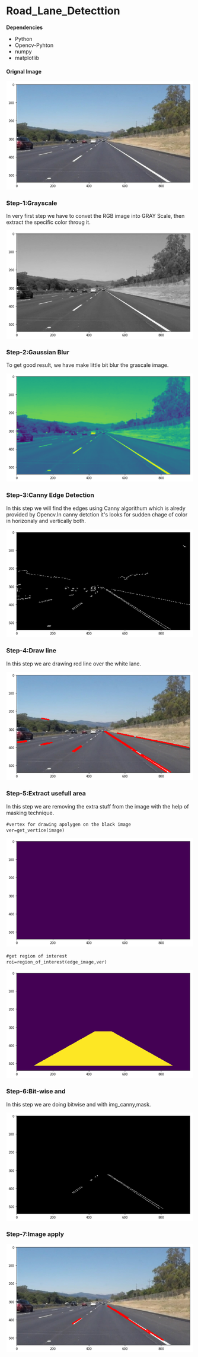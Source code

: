 # Road_Lane_Detecttion
**Dependencies**
- Python
- Opencv-Pyhton
- numpy
- matplotlib


#### Orignal Image
![Original](https://raw.githubusercontent.com/Tushar-3/Road_Lane_Detecttion/master/Image/img1.png)

### Step-1:Grayscale
In very first step we have to convet the RGB image into GRAY Scale, then extract the specific color throug it.

![Gray](https://raw.githubusercontent.com/Tushar-3/Road_Lane_Detecttion/master/Image/img2.png)

### Step-2:Gaussian Blur
To get good result, we have make little bit blur the grascale image.

![Gaussian Blur](https://raw.githubusercontent.com/Tushar-3/Road_Lane_Detecttion/master/Image/img3.png)

### Step-3:Canny Edge Detection
In this step we will find the edges using Canny algorithum which is alredy provided by Opencv.In canny detction it's looks for sudden chage of color in horizonaly and vertically both.

![canny](https://raw.githubusercontent.com/Tushar-3/Road_Lane_Detecttion/master/Image/img4.png)

### Step-4:Draw line
In this step we are drawing red line over the white lane.

![Dwar](https://raw.githubusercontent.com/Tushar-3/Road_Lane_Detecttion/master/Image/img5.png)


### Step-5:Extract usefull area
In this step we are removing the extra stuff from the image with the help of masking technique.

    #vertex for drawing apolygen on the black image
    ver=get_vertice(image)
    

![mask](https://raw.githubusercontent.com/Tushar-3/Road_Lane_Detecttion/master/Image/img6.png)

  
    #get region of interest
    roi=region_of_interest(edge_image,ver)
    


![mask-lane](https://raw.githubusercontent.com/Tushar-3/Road_Lane_Detecttion/master/Image/img7.png)

### Step-6:Bit-wise and
In this step we are doing bitwise and with img_canny,mask.

![And](https://raw.githubusercontent.com/Tushar-3/Road_Lane_Detecttion/master/Image/img8.png)

### Step-7:Image apply
![IMG](https://raw.githubusercontent.com/Tushar-3/Road_Lane_Detecttion/master/Image/img9.png)

